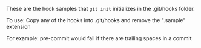 These are the hook samples that `git init` initializes in the .git/hooks folder.

To use:
  Copy any of the hooks into .git/hooks and remove the ".sample" extension

  For example:
    pre-commit would fail if there are trailing spaces in a commit
